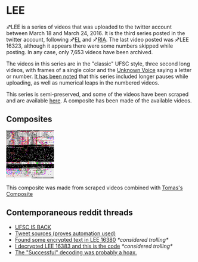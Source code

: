 # LEE

♐LEE is a series of videos that was uploaded to the twitter account
between March 18 and March 24, 2016. It is the third series posted in
the twitter account, following ♐[EL](EL "wikilink") and
♐[RIA](RIA "wikilink"). The last video posted was ♐LEE 16323, although
it appears there were some numbers skipped while posting. In any case,
only 7,653 videos have been archived.

The videos in this series are in the "classic" UFSC style, three second
long videos, with frames of a single color and the [Unknown Voice](Unknown_Voice "wikilink") saying a letter or number. [It has been
noted](https://www.reddit.com/r/UnfavorableSemicircle/comments/4bcpvc/strange_jump_to_lee_11123_after_the_upload_gap/)
that this series included longer pauses while uploading, as well as
numerical leaps in the numbered videos.

This series is semi-preserved, and some of the videos have been scraped
and are available
[here](https://mega.nz/#!5mxEmYjC!0WxgvJI89QMw9CZl8vnPVh42CwNpIDr2J_We4gS9RG8).
A composite has been made of the available videos.

## Composites

![incomplete LEE composite](Lee_combined.png "incomplete LEE composite")

This composite was made from scraped videos combined with [Tomas's Composite](http://tomasf.se/projects/semi/LEE_composite.png)

## Contemporaneous reddit threads

  - [UFSC IS     BACK](https://www.reddit.com/r/UnfavorableSemicircle/comments/4af177/ufsc_is_back/)
  - [Tweet sources (proves automation used)](https://www.reddit.com/r/UnfavorableSemicircle/comments/4ql0qk/tweet_sources_proves_automation_used/)
  - [Found some encrypted text in LEE 16380](https://www.reddit.com/r/UnfavorableSemicircle/comments/4buoyx/found_some_encrypted_text_in_lee_16380/)
    *\*considered trolling\**
  - [I decrypted LEE 16383 and this is the code](https://www.reddit.com/r/UnfavorableSemicircle/comments/4bu2na/i_decrypted_lee_16383_and_this_is_the_code/)
    *\*considered trolling\**
  - [The "Successful" decoding was probably a hoax.](https://www.reddit.com/r/UnfavorableSemicircle/comments/4bx1z7/the_successful_decoding_was_probably_a_hoax/)

